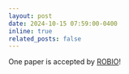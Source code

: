 ```yaml
---
layout: post
date: 2024-10-15 07:59:00-0400
inline: true
related_posts: false
---
```


One paper is accepted by [ROBIO](https://ieee-robio.org/2024/)!
